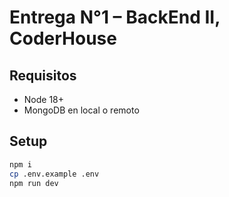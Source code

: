 # Entrega N°1 – BackEnd II, CoderHouse

## Requisitos
- Node 18+
- MongoDB en local o remoto

## Setup
```bash
npm i
cp .env.example .env
npm run dev
